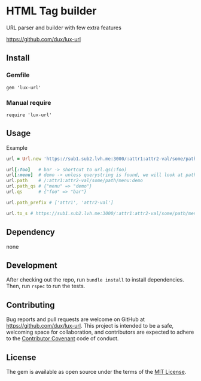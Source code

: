 # HTML Tag builder

URL parser and builder with few extra features

https://github.com/dux/lux-url

## Install

### Gemfile

`gem 'lux-url'`

### Manual require

`require 'lux-url'`

## Usage

Example

```ruby
url = Url.new 'https://sub1.sub2.lvh.me:3000/:attr1:attr2-val/some/path/menu:demo?foo=bar'

url[:foo]   # bar -> shortcut to url.qs(:foo)
url[:menu]  # demo -> unless querystring is found, we will look at path querystring
url.path    # /:attr1:attr2-val/some/path/menu:demo
url.path_qs # {"menu" => "demo"}
url.qs      # {"foo" => "bar"}

url.path_prefix # ['attr1', 'attr2-val']

url.to_s # https://sub1.sub2.lvh.me:3000/:attr1:attr2-val/some/path/menu:demo?foo=bar
```

## Dependency

none

## Development

After checking out the repo, run `bundle install` to install dependencies. Then, run `rspec` to run the tests.

## Contributing

Bug reports and pull requests are welcome on GitHub at https://github.com/dux/lux-url.
This project is intended to be a safe, welcoming space for collaboration, and contributors are expected to adhere to the
[Contributor Covenant](http://contributor-covenant.org) code of conduct.

## License

The gem is available as open source under the terms of the [MIT License](https://opensource.org/licenses/MIT).